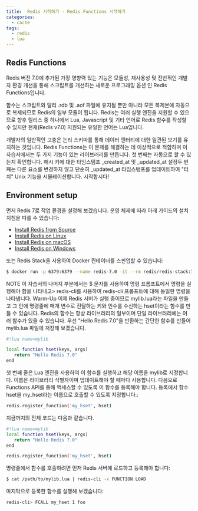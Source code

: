 ```yaml
---
title:  Redis 시작하기 - Redis Functions 시작하기
categories:
  - cache 
tags:
  - redis
  - lua
---
```


## Redis Functions
Redis 버전 7.0에 추가된 가장 영향력 있는 기능은 모듈성, 재사용성 및 전반적인 개발자 환경 개선을  통해 스크립트를 개선하는 새로운 프로그래밍 옵션  인 Redis Functions입니다.  

함수는 스크립트와 달리 .rdb 및 .aof 파일에 유지될 뿐만 아니라 모든 복제본에 자동으로 복제되므로 Redis의 일부 모듈이 됩니다.
Redis는 여러 실행 엔진을 지원할 수 있으므로 향후 릴리스 중 하나에서 Lua, Javascript 및 기타 언어로 Redis 함수를 작성할 수 있지만 현재(Redis v7.0) 지원되는 유일한 언어는 Lua입니다.  

개발자의 일반적인 고충은 논리 스키마를 통해 데이터 엔터티에 대한 일관된 보기를 유지하는 것입니다. Redis Functions는 이 문제를 해결하는 데 이상적으로 적합하며 이 자습서에서는 두 가지 기능이 있는 라이브러리를 만듭니다. 첫 번째는 자동으로 할 수 있는지 확인합니다.  해시 키에 대한 타임스탬프  _created_at 및 _updated_at 설정두 번째는  다른 요소를 변경하지 않고 단순히 _updated_at 타임스탬프를 업데이트하여 "터치" Unix 기능을 시뮬레이션합니다. 시작합시다!  

## Environment setup
먼저 Redis 7로 작업 환경을 설정해 보겠습니다. 운영 체제에 따라 아래 가이드의 설치 지침을 따를 수 있습니다:
* [Install Redis from Source](https://redis.io/docs/getting-started/installation/install-redis-from-source/)
* [Install Redis on Linux](https://redis.io/docs/getting-started/installation/install-redis-on-linux/)
* [Install Redis on macOS](https://redis.io/docs/getting-started/installation/install-redis-on-mac-os/)
* [Install Redis on Windows](https://redis.io/docs/getting-started/installation/install-redis-on-windows/)  

또는 Redis Stack을 사용하여 Docker 컨테이너를 스핀업할 수 있습니다:
```bash
$ docker run -p 6379:6379 --name redis-7.0 -it --rm redis/redis-stack:7.0.0-RC4
```
NOTE
이 자습서의 나머지 부분에서는 $ 문자를 사용하여 명령 프롬프트에서 명령을 실행해야 함을 나타내고> redis-cli를 사용하여  redis-cli 프롬프트에 대해 동일한 명령을 나타냅니다.
Warm-Up
이제 Redis 서버가 실행 중이므로 mylib.lua라는 파일을 만들고  그 안에 명령줄에 매개 변수로 전달하는 키와 인수를 수신하는 hset이라는 함수를 만들  수 있습니다.
Redis의 함수는 항상 라이브러리의 일부이며 단일 라이브러리에는 여러 함수가 있을 수 있습니다.
우선 "Hello Redis 7.0"을 반환하는 간단한 함수를 만들어 mylib.lua 파일에 저장해 보겠습니다.
```bash
#!lua name=mylib

local function hset(keys, args)
   return "Hello Redis 7.0"
end
```
첫 번째 줄은 Lua 엔진을 사용하여 이 함수를 실행하고 해당 이름을 mylib로 지정합니다. 이름은 라이브러리 식별자이며 업데이트해야 할 때마다 사용합니다.
다음으로 Functions API를 통해 액세스할 수 있도록 이 함수를 등록해야 합니다. 등록에서 함수 hset을 my_hset라는  이름으로 호출할 수  있도록 지정합니다.:
```bash
redis.register_function('my_hset', hset)
```
지금까지의 전체 코드는 다음과 같습니다.
```bash
#!lua name=mylib
local function hset(keys, args)
   return "Hello Redis 7.0"
end

redis.register_function('my_hset', hset)
```

명령줄에서 함수를 호출하려면 먼저 Redis 서버에 로드하고 등록해야 합니다:
```bash
$ cat /path/to/mylib.lua | redis-cli -x FUNCTION LOAD
```

마지막으로 등록한 함수를 실행해 보겠습니다:
```bash
redis-cli> FCALL my_hset 1 foo
```
